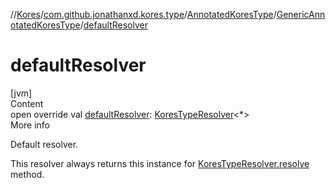 //[Kores](../../../index.md)/[com.github.jonathanxd.kores.type](../../index.md)/[AnnotatedKoresType](../index.md)/[GenericAnnotatedKoresType](index.md)/[defaultResolver](default-resolver.md)



# defaultResolver  
[jvm]  
Content  
open override val [defaultResolver](default-resolver.md): [KoresTypeResolver](../../-kores-type-resolver/index.md)<*>  
More info  


Default resolver.



This resolver always returns this instance for [KoresTypeResolver.resolve](../../-kores-type-resolver/resolve.md) method.

  



